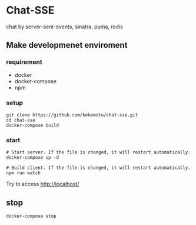 # Chat-SSE

chat by server-sent-events, sinatra, puma, redis

## Make developmenet enviroment

### requirement

- docker
- docker-compose
- npm

### setup

```
git clone https://github.com/kekemoto/chat-sse.git
cd chat-sse
docker-compose build
```

### start

```
# Start server. If the file is changed, it will restart automatically.
docker-compose up -d

# Build client. If the file is changed, it will restart automatically.
npm run watch
```

Try to access [http://localhost/](http://localhost/)

## stop

```
docker-compose stop
```
